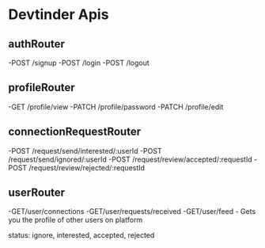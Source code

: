 # Devtinder Apis

## authRouter
-POST /signup
-POST /login
-POST /logout

## profileRouter
-GET /profile/view
-PATCH /profile/password
-PATCH /profile/edit

## connectionRequestRouter
-POST /request/send/interested/:userId
-POST /request/send/ignored/:userId
-POST /request/review/accepted/:requestId
-POST /request/review/rejected/:requestId

## userRouter
-GET/user/connections
-GET/user/requests/received
-GET/user/feed - Gets you the profile of other users on platform    

status: ignore, interested, accepted, rejected